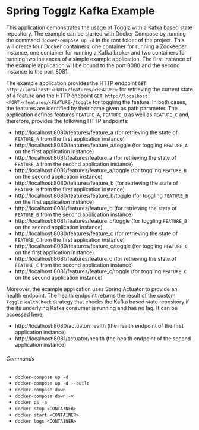 # Spring Togglz Kafka Example

This application demonstrates the usage of Togglz with a Kafka based state repository. The example can be started with
Docker Compose by running the command `docker-compose up -d` in the root folder of the project. This will create four
Docker containers: one container for running a Zookeeper instance, one container for running a Kafka broker and two
containers for running two instances of a simple example application. The first instance of the example application
will be bound to the port 8080 and the second instance to the port 8081.

The example application provides the HTTP endpoint `GET http://localhost:<PORT>/features/<FEATURE>` for retrieving the
current state of a feature and the HTTP endpoint `GET http://localhost:<PORT>/features/<FEATURE>/toggle` for toggling
the feature. In both cases, the features are identified by their name given as path parameter. The application defines
features `FEATURE_A`, `FEATURE_B` as well as `FEATURE_C` and, therefore, provides the following HTTP endpoints:

* http://localhost:8080/features/feature_a (for retrieving the state of `FEATURE_A` from the first application instance)
* http://localhost:8080/features/feature_a/toggle (for toggling `FEATURE_A` on the first application instance)
* http://localhost:8081/features/feature_a (for retrieving the state of `FEATURE_A` from the second application instance)
* http://localhost:8081/features/feature_a/toggle (for toggling `FEATURE_B` on the second application instance)
* http://localhost:8080/features/feature_b (for retrieving the state of `FEATURE_B` from the first application instance)
* http://localhost:8080/features/feature_b/toggle (for toggling `FEATURE_B` on the first application instance)
* http://localhost:8081/features/feature_b (for retrieving the state of `FEATURE_B` from the second application instance)
* http://localhost:8081/features/feature_b/toggle (for toggling `FEATURE_B` on the second application instance)
* http://localhost:8080/features/feature_c (for retrieving the state of `FEATURE_C` from the first application instance)
* http://localhost:8080/features/feature_c/toggle (for toggling `FEATURE_C` on the first application instance)
* http://localhost:8081/features/feature_c (for retrieving the state of `FEATURE_C` from the second application instance)
* http://localhost:8081/features/feature_c/toggle (for toggling `FEATURE_C` on the second application instance)

Moreover, the example application uses Spring Actuator to provide an health endpoint. The health endpoint returns the
result of the custom `TogglzHealthCheck` strategy that checks the Kafka based state repository if the its underlying
Kafka consumer is running and has no lag. It can be accessed here:

* http://localhost:8080/actuator/health (the health endpoint of the first application instance)
* http://localhost:8081/actuator/health (the health endpoint of the second application instance)

###### Commands

* `docker-compose up -d`
* `docker-compose up -d --build`
* `docker-compose down`
* `docker-compose down -v`
* `docker ps -a`
* `docker stop <CONTAINER>`
* `docker start <CONTAINER>`
* `docker logs <CONTAINER>`